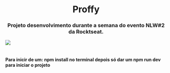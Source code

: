 <h1 align="center">Proffy</h1>
<h3 align="center">Projeto desenvolvimento durante a semana do evento NLW#2 da Rocktseat.</h3>
<img align="center" src="https://scontent.fcgh5-1.fna.fbcdn.net/v/t1.0-9/116716519_1659003064252084_3660819076254069113_o.jpg?_nc_cat=109&ccb=3&_nc_sid=730e14&_nc_eui2=AeGRlR93l85p1ooKci_gIDMk8vXHq5_JXt3y9cern8le3Vjt_GJ_ji018HmrzF3NJOWbuAbRzt4vv0vCg9-miucX&_nc_ohc=afkajPJRc98AX-EaKrf&_nc_ht=scontent.fcgh5-1.fna&oh=7410416a28f429e88a70168bf2067f11&oe=605DA62F"/>
<br/><br/>
<h4>
<b>Para inicir de um:</b>
npm install no terminal
<b>depois só dar um</b>
npm run dev para iniciar o projeto
</h4>
